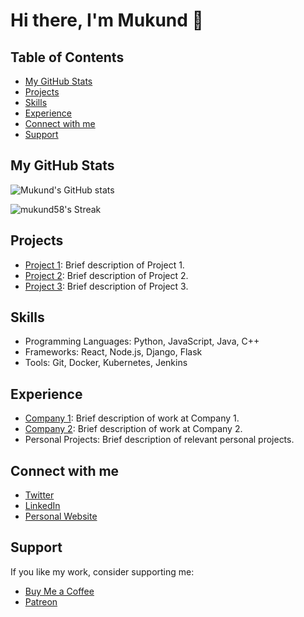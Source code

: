 # Hi there, I'm Mukund 👋

## Table of Contents
- [My GitHub Stats](#my-github-stats)
- [Projects](#projects)
- [Skills](#skills)
- [Experience](#experience)
- [Connect with me](#connect-with-me)
- [Support](#support)

## My GitHub Stats

![Mukund's GitHub stats](https://github-readme-stats.vercel.app/api?username=mukund58&theme=dark&show_icons=true&hide_border=true&count_private=true)

![mukund58's Streak](https://github-readme-streak-stats.herokuapp.com/?user=mukund58&theme=dark&hide_border=true)

## Projects
- [Project 1](https://github.com/mukund58/project1): Brief description of Project 1.
- [Project 2](https://github.com/mukund58/project2): Brief description of Project 2.
- [Project 3](https://github.com/mukund58/project3): Brief description of Project 3.

## Skills
- Programming Languages: Python, JavaScript, Java, C++
- Frameworks: React, Node.js, Django, Flask
- Tools: Git, Docker, Kubernetes, Jenkins

## Experience
- [Company 1](https://www.company1.com): Brief description of work at Company 1.
- [Company 2](https://www.company2.com): Brief description of work at Company 2.
- Personal Projects: Brief description of relevant personal projects.

## Connect with me

- [Twitter](https://twitter.com/MukundParmar58)
- [LinkedIn](https://www.linkedin.com/in/parmarmukund)
- [Personal Website](https://www.mukund.xyz)

## Support
If you like my work, consider supporting me:
- [Buy Me a Coffee](https://www.buymeacoffee.com/mukund)
- [Patreon](https://www.patreon.com/mukund)
